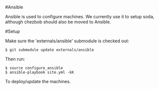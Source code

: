 #Ansible

Ansible is used to configure machines. We currently use it to setup soda, although chezbob should also be moved to Ansible.

#Setup

Make sure the 'externals/ansible' submodule is checked out:

    $ git submodule update externals/ansible

Then run:

    $ source configure_ansible
    $ ansible-playbook site.yml -kK

To deploy/update the machines.


